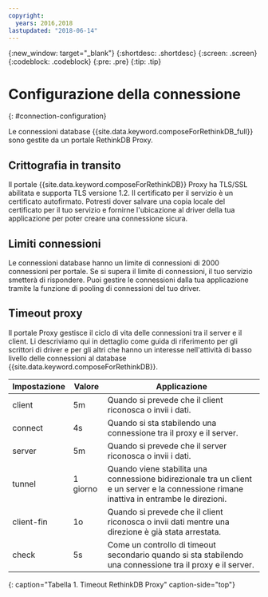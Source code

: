 ```yaml
---
copyright:
  years: 2016,2018
lastupdated: "2018-06-14"
---
```


{:new_window: target="_blank"}
{:shortdesc: .shortdesc}
{:screen: .screen}
{:codeblock: .codeblock}
{:pre: .pre}
{:tip: .tip}

# Configurazione della connessione
{: #connection-configuration}

Le connessioni database {{site.data.keyword.composeForRethinkDB_full}} sono gestite da un portale RethinkDB Proxy.

## Crittografia in transito

Il portale {{site.data.keyword.composeForRethinkDB}} Proxy ha TLS/SSL abilitata e supporta TLS versione 1.2. Il certificato per il servizio è un certificato autofirmato. Potresti dover salvare una copia locale del certificato per il tuo servizio e fornirne l'ubicazione al driver della tua applicazione per poter creare una connessione sicura.

## Limiti connessioni

Le connessioni database hanno un limite di connessioni di 2000 connessioni per portale. Se si supera il limite di connessioni, il tuo servizio smetterà di rispondere. Puoi gestire le connessioni dalla tua applicazione tramite la funzione di pooling di connessioni del tuo driver.

## Timeout proxy

Il portale Proxy gestisce il ciclo di vita delle connessioni tra il server e il client. Li descriviamo qui in dettaglio come guida di riferimento per gli scrittori di driver e per gli altri che hanno un interesse nell'attività di basso livello delle connessioni al database {{site.data.keyword.composeForRethinkDB}}.

Impostazione | Valore | Applicazione
----------|-----------|-----------
client | 5m | Quando si prevede che il client riconosca o invii i dati.
connect | 4s | Quando si sta stabilendo una connessione tra il proxy e il server.
server | 5m | Quando si prevede che il server riconosca o invii i dati.
tunnel | 1 giorno | Quando viene stabilita una connessione bidirezionale tra un client e un server e la connessione rimane inattiva in entrambe le direzioni.
client-fin | 1o | Quando si prevede che il client riconosca o invii dati mentre una direzione è già stata arrestata.
check | 5s | Come un controllo di timeout secondario quando si sta stabilendo una connessione tra il proxy e il server.
{: caption="Tabella 1. Timeout RethinkDB Proxy" caption-side="top"}
